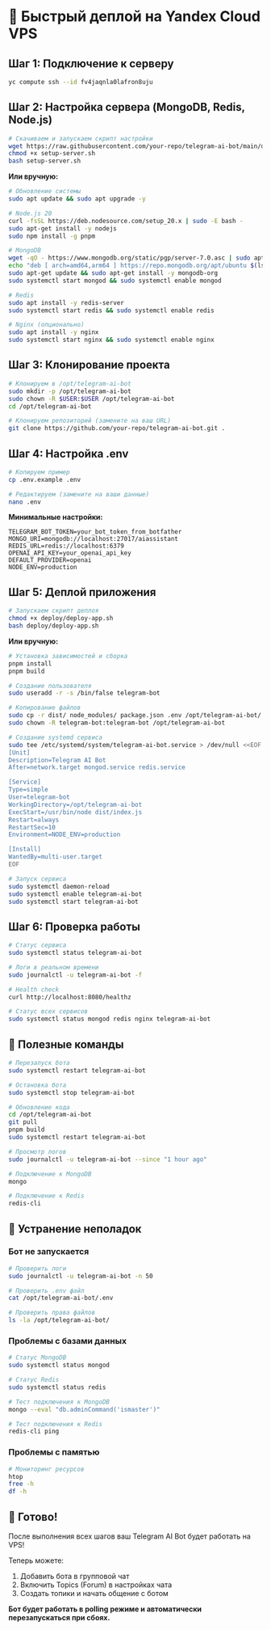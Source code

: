 # 🚀 Быстрый деплой на Yandex Cloud VPS

## Шаг 1: Подключение к серверу

```bash
yc compute ssh --id fv4jaqnla0lafron8uju
```

## Шаг 2: Настройка сервера (MongoDB, Redis, Node.js)

```bash
# Скачиваем и запускаем скрипт настройки
wget https://raw.githubusercontent.com/your-repo/telegram-ai-bot/main/deploy/setup-server.sh
chmod +x setup-server.sh
bash setup-server.sh
```

**Или вручную:**

```bash
# Обновление системы
sudo apt update && sudo apt upgrade -y

# Node.js 20
curl -fsSL https://deb.nodesource.com/setup_20.x | sudo -E bash -
sudo apt-get install -y nodejs
sudo npm install -g pnpm

# MongoDB
wget -qO - https://www.mongodb.org/static/pgp/server-7.0.asc | sudo apt-key add -
echo "deb [ arch=amd64,arm64 ] https://repo.mongodb.org/apt/ubuntu $(lsb_release -cs)/mongodb-org/7.0 multiverse" | sudo tee /etc/apt/sources.list.d/mongodb-org-7.0.list
sudo apt-get update && sudo apt-get install -y mongodb-org
sudo systemctl start mongod && sudo systemctl enable mongod

# Redis
sudo apt install -y redis-server
sudo systemctl start redis && sudo systemctl enable redis

# Nginx (опционально)
sudo apt install -y nginx
sudo systemctl start nginx && sudo systemctl enable nginx
```

## Шаг 3: Клонирование проекта

```bash
# Клонируем в /opt/telegram-ai-bot
sudo mkdir -p /opt/telegram-ai-bot
sudo chown -R $USER:$USER /opt/telegram-ai-bot
cd /opt/telegram-ai-bot

# Клонируем репозиторий (замените на ваш URL)
git clone https://github.com/your-repo/telegram-ai-bot.git .
```

## Шаг 4: Настройка .env

```bash
# Копируем пример
cp .env.example .env

# Редактируем (замените на ваши данные)
nano .env
```

**Минимальные настройки:**
```env
TELEGRAM_BOT_TOKEN=your_bot_token_from_botfather
MONGO_URI=mongodb://localhost:27017/aiassistant
REDIS_URL=redis://localhost:6379
OPENAI_API_KEY=your_openai_api_key
DEFAULT_PROVIDER=openai
NODE_ENV=production
```

## Шаг 5: Деплой приложения

```bash
# Запускаем скрипт деплоя
chmod +x deploy/deploy-app.sh
bash deploy/deploy-app.sh
```

**Или вручную:**

```bash
# Установка зависимостей и сборка
pnpm install
pnpm build

# Создание пользователя
sudo useradd -r -s /bin/false telegram-bot

# Копирование файлов
sudo cp -r dist/ node_modules/ package.json .env /opt/telegram-ai-bot/
sudo chown -R telegram-bot:telegram-bot /opt/telegram-ai-bot

# Создание systemd сервиса
sudo tee /etc/systemd/system/telegram-ai-bot.service > /dev/null <<EOF
[Unit]
Description=Telegram AI Bot
After=network.target mongod.service redis.service

[Service]
Type=simple
User=telegram-bot
WorkingDirectory=/opt/telegram-ai-bot
ExecStart=/usr/bin/node dist/index.js
Restart=always
RestartSec=10
Environment=NODE_ENV=production

[Install]
WantedBy=multi-user.target
EOF

# Запуск сервиса
sudo systemctl daemon-reload
sudo systemctl enable telegram-ai-bot
sudo systemctl start telegram-ai-bot
```

## Шаг 6: Проверка работы

```bash
# Статус сервиса
sudo systemctl status telegram-ai-bot

# Логи в реальном времени
sudo journalctl -u telegram-ai-bot -f

# Health check
curl http://localhost:8080/healthz

# Статус всех сервисов
sudo systemctl status mongod redis nginx telegram-ai-bot
```

## 🔧 Полезные команды

```bash
# Перезапуск бота
sudo systemctl restart telegram-ai-bot

# Остановка бота
sudo systemctl stop telegram-ai-bot

# Обновление кода
cd /opt/telegram-ai-bot
git pull
pnpm build
sudo systemctl restart telegram-ai-bot

# Просмотр логов
sudo journalctl -u telegram-ai-bot --since "1 hour ago"

# Подключение к MongoDB
mongo

# Подключение к Redis
redis-cli
```

## 🐛 Устранение неполадок

### Бот не запускается
```bash
# Проверить логи
sudo journalctl -u telegram-ai-bot -n 50

# Проверить .env файл
cat /opt/telegram-ai-bot/.env

# Проверить права файлов
ls -la /opt/telegram-ai-bot/
```

### Проблемы с базами данных
```bash
# Статус MongoDB
sudo systemctl status mongod

# Статус Redis
sudo systemctl status redis

# Тест подключения к MongoDB
mongo --eval "db.adminCommand('ismaster')"

# Тест подключения к Redis
redis-cli ping
```

### Проблемы с памятью
```bash
# Мониторинг ресурсов
htop
free -h
df -h
```

## 🎯 Готово!

После выполнения всех шагов ваш Telegram AI Bot будет работать на VPS!

Теперь можете:
1. Добавить бота в групповой чат
2. Включить Topics (Forum) в настройках чата
3. Создать топики и начать общение с ботом

**Бот будет работать в polling режиме и автоматически перезапускаться при сбоях.**